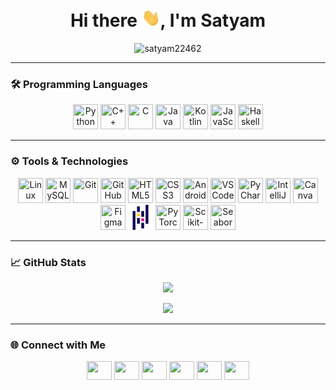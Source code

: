<!-- Waving Hand Animation -->
<h1 align="center">Hi there <img src="https://raw.githubusercontent.com/ABSphreak/ABSphreak/master/gifs/Hi.gif" width="30px">, I'm Satyam</h1>

<p align="center">
  <img src="https://komarev.com/ghpvc/?username=satyam22462&label=Profile%20views&color=0e75b6&style=flat" alt="satyam22462" />
</p>

---



### 🛠️ Programming Languages

<p align="center">
  <img src="https://cdn.jsdelivr.net/gh/devicons/devicon/icons/python/python-original.svg" title="Python" width="40" height="40"/>
  <img src="https://cdn.jsdelivr.net/gh/devicons/devicon/icons/cplusplus/cplusplus-original.svg" title="C++" width="40" height="40"/>
  <img src="https://cdn.jsdelivr.net/gh/devicons/devicon/icons/c/c-original.svg" title="C" width="40" height="40"/>
  <img src="https://cdn.jsdelivr.net/gh/devicons/devicon/icons/java/java-original.svg" title="Java" width="40" height="40"/>
  <img src="https://cdn.jsdelivr.net/gh/devicons/devicon/icons/kotlin/kotlin-original.svg" title="Kotlin" width="40" height="40"/>
  <img src="https://cdn.jsdelivr.net/gh/devicons/devicon/icons/javascript/javascript-original.svg" title="JavaScript" width="40" height="40"/>
  <img src="https://cdn.jsdelivr.net/gh/devicons/devicon/icons/haskell/haskell-original.svg" title="Haskell" width="40" height="40"/>
</p>

---

### ⚙️ Tools & Technologies

<p align="center">
  <img src="https://cdn.jsdelivr.net/gh/devicons/devicon/icons/linux/linux-original.svg" title="Linux" width="40" height="40"/>
  <img src="https://cdn.jsdelivr.net/gh/devicons/devicon/icons/mysql/mysql-original-wordmark.svg" title="MySQL" width="40" height="40"/>
  <img src="https://cdn.jsdelivr.net/gh/devicons/devicon/icons/git/git-original.svg" title="Git" width="40" height="40"/>
  <img src="https://cdn.jsdelivr.net/gh/devicons/devicon/icons/github/github-original.svg" title="GitHub" width="40" height="40"/>
  <img src="https://cdn.jsdelivr.net/gh/devicons/devicon/icons/html5/html5-original.svg" title="HTML5" width="40" height="40"/>
  <img src="https://cdn.jsdelivr.net/gh/devicons/devicon/icons/css3/css3-original.svg" title="CSS3" width="40" height="40"/>
  <img src="https://cdn.jsdelivr.net/gh/devicons/devicon/icons/androidstudio/androidstudio-original.svg" title="Android Studio" width="40" height="40"/>
  <img src="https://cdn.jsdelivr.net/gh/devicons/devicon/icons/vscode/vscode-original.svg" title="VS Code" width="40" height="40"/>
  <img src="https://cdn.jsdelivr.net/gh/devicons/devicon/icons/pycharm/pycharm-original.svg" title="PyCharm" width="40" height="40"/>
  <img src="https://cdn.jsdelivr.net/gh/devicons/devicon/icons/intellij/intellij-original.svg" title="IntelliJ IDEA" width="40" height="40"/>
  <img src="https://cdn.jsdelivr.net/npm/simple-icons@3.1.0/icons/canva.svg" title="Canva" width="40" height="40"/>
  <img src="https://cdn.jsdelivr.net/gh/devicons/devicon/icons/figma/figma-original.svg" title="Figma" width="40" height="40"/>
  <a href="https://pandas.pydata.org/" target="_blank" rel="noreferrer"><img src="https://raw.githubusercontent.com/devicons/devicon/2ae2a900d2f041da66e950e4d48052658d850630/icons/pandas/pandas-original.svg" title="Pandas" width="40" height="40"/></a>
  <a href="https://pytorch.org/" target="_blank" rel="noreferrer"><img src="https://www.vectorlogo.zone/logos/pytorch/pytorch-icon.svg" title="PyTorch" width="40" height="40"/></a>
  <a href="https://scikit-learn.org/" target="_blank" rel="noreferrer"><img src="https://upload.wikimedia.org/wikipedia/commons/0/05/Scikit_learn_logo_small.svg" title="Scikit-learn" width="40" height="40"/></a>
  <a href="https://seaborn.pydata.org/" target="_blank" rel="noreferrer"><img src="https://seaborn.pydata.org/_images/logo-mark-lightbg.svg" title="Seaborn" width="40" height="40"/></a>
</p>

---


### 📈 GitHub Stats

<p align="center">
<!--   <img src="https://github-readme-stats.vercel.app/api?username=satyam22462&show_icons=true&theme=default" height="165"/> -->
  <img src="https://github-readme-stats.vercel.app/api/top-langs?username=satyam22462&layout=compact&langs_count=6" height="165"/>
  
</p>
<p align="center">
  <img src="https://github-profile-trophy.vercel.app/?username=satyam22462&theme=flat&row=1&column=6"/>
</p>

---
<!--  [![Satyam's GitHub activity graph](https://github-readme-activity-graph.vercel.app/graph?username=satyam22462&theme=react-dark)](https://github.com/ashutosh00710/github-readme-activity-graph) -->

### 🌐 Connect with Me

<p align="center">
  <a href="https://linkedin.com/in/satyam-rajput"><img src="https://raw.githubusercontent.com/rahuldkjain/github-profile-readme-generator/master/src/images/icons/Social/linked-in-alt.svg" height="30" width="40"/></a>
  <a href="https://instagram.com/royalrajput00570"><img src="https://raw.githubusercontent.com/rahuldkjain/github-profile-readme-generator/master/src/images/icons/Social/instagram.svg" height="30" width="40"/></a>
  <a href="https://codeforces.com/profile/satyamvaths00570"><img src="https://raw.githubusercontent.com/rahuldkjain/github-profile-readme-generator/master/src/images/icons/Social/codeforces.svg" height="30" width="40"/></a>
  <a href="https://www.leetcode.com/satyam_rajput01"><img src="https://raw.githubusercontent.com/rahuldkjain/github-profile-readme-generator/master/src/images/icons/Social/leet-code.svg" height="30" width="40"/></a>
  <a href="https://www.codechef.com/users/satyam22462"><img src="https://cdn.jsdelivr.net/npm/simple-icons@3.1.0/icons/codechef.svg" height="30" width="40"/></a>
  <a href="https://www.hackerrank.com/satyam22462"><img src="https://raw.githubusercontent.com/rahuldkjain/github-profile-readme-generator/master/src/images/icons/Social/hackerrank.svg" height="30" width="40"/></a>
</p>
